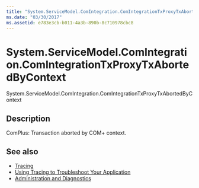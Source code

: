 ```yaml
---
title: "System.ServiceModel.ComIntegration.ComIntegrationTxProxyTxAbortedByContext"
ms.date: "03/30/2017"
ms.assetid: e783e3cb-b011-4a3b-890b-8c710978cbc8
---
```

# System.ServiceModel.ComIntegration.ComIntegrationTxProxyTxAbortedByContext
System.ServiceModel.ComIntegration.ComIntegrationTxProxyTxAbortedByContext  
  
## Description  
 ComPlus: Transaction aborted by COM+ context.  
  
## See also

- [Tracing](index.md)
- [Using Tracing to Troubleshoot Your Application](using-tracing-to-troubleshoot-your-application.md)
- [Administration and Diagnostics](../index.md)
